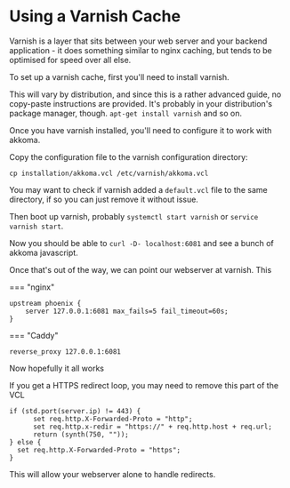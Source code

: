 # Using a Varnish Cache

Varnish is a layer that sits between your web server and your backend application -
it does something similar to nginx caching, but tends to be optimised for speed over
all else.

To set up a varnish cache, first you'll need to install varnish. 

This will vary by distribution, and since this is a rather advanced guide,
no copy-paste instructions are provided. It's probably in your distribution's
package manager, though. `apt-get install varnish` and so on.

Once you have varnish installed, you'll need to configure it to work with akkoma.

Copy the configuration file to the varnish configuration directory:

    cp installation/akkoma.vcl /etc/varnish/akkoma.vcl

You may want to check if varnish added a `default.vcl` file to the same directory,
if so you can just remove it without issue.

Then boot up varnish, probably `systemctl start varnish` or `service varnish start`.

Now you should be able to `curl -D- localhost:6081` and see a bunch of
akkoma javascript.

Once that's out of the way, we can point our webserver at varnish. This

=== "nginx"

    upstream phoenix {
        server 127.0.0.1:6081 max_fails=5 fail_timeout=60s;
    }


=== "Caddy"

    reverse_proxy 127.0.0.1:6081

Now hopefully it all works

If you get a HTTPS redirect loop, you may need to remove this part of the VCL

```vcl
if (std.port(server.ip) != 443) {
      set req.http.X-Forwarded-Proto = "http";
      set req.http.x-redir = "https://" + req.http.host + req.url;
      return (synth(750, ""));
} else {
  set req.http.X-Forwarded-Proto = "https";
}
```

This will allow your webserver alone to handle redirects.